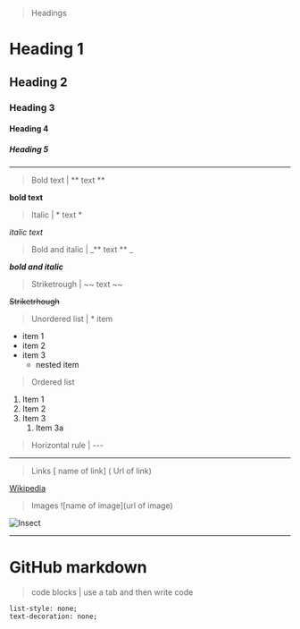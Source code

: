 
> Headings
# Heading 1
## Heading 2
### Heading 3
#### Heading 4
##### Heading 5

---


> Bold text | ** text **

**bold text**  


> Italic | * text *  

*italic text*

> Bold and italic | _** text ** _

_**bold and italic**_

> Striketrough | ~~ text ~~

~~Striketrhough~~

> Unordered list | * item

* item 1
* item 2
* item 3
    * nested item

> Ordered list

1. Item 1
1. Item 2
1. Item 3
    1. Item 3a

> Horizontal rule | ---

---

> Links [ name of link] ( Url of link)

[Wikipedia](https://www.wikipedia.org/)

> Images ![name of image](url of image)

![Insect](https://homepages.cae.wisc.edu/~ece533/images/monarch.png)

---
# GitHub markdown

> code blocks | use a tab and then write code



    list-style: none;
    text-decoration: none;


